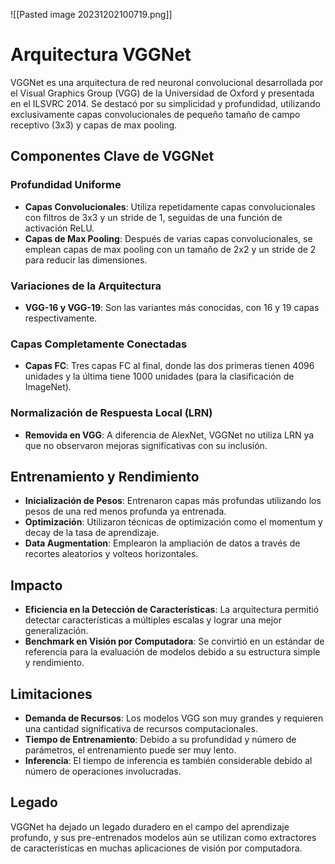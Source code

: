 ![[Pasted image 20231202100719.png]]

# Arquitectura VGGNet

VGGNet es una arquitectura de red neuronal convolucional desarrollada por el Visual Graphics Group (VGG) de la Universidad de Oxford y presentada en el ILSVRC 2014. Se destacó por su simplicidad y profundidad, utilizando exclusivamente capas convolucionales de pequeño tamaño de campo receptivo (3x3) y capas de max pooling.

## Componentes Clave de VGGNet

### Profundidad Uniforme
- **Capas Convolucionales**: Utiliza repetidamente capas convolucionales con filtros de 3x3 y un stride de 1, seguidas de una función de activación ReLU.
- **Capas de Max Pooling**: Después de varias capas convolucionales, se emplean capas de max pooling con un tamaño de 2x2 y un stride de 2 para reducir las dimensiones.

### Variaciones de la Arquitectura
- **VGG-16 y VGG-19**: Son las variantes más conocidas, con 16 y 19 capas respectivamente.
  
### Capas Completamente Conectadas
- **Capas FC**: Tres capas FC al final, donde las dos primeras tienen 4096 unidades y la última tiene 1000 unidades (para la clasificación de ImageNet).

### Normalización de Respuesta Local (LRN)
- **Removida en VGG**: A diferencia de AlexNet, VGGNet no utiliza LRN ya que no observaron mejoras significativas con su inclusión.

## Entrenamiento y Rendimiento

- **Inicialización de Pesos**: Entrenaron capas más profundas utilizando los pesos de una red menos profunda ya entrenada.
- **Optimización**: Utilizaron técnicas de optimización como el momentum y decay de la tasa de aprendizaje.
- **Data Augmentation**: Emplearon la ampliación de datos a través de recortes aleatorios y volteos horizontales.

## Impacto

- **Eficiencia en la Detección de Características**: La arquitectura permitió detectar características a múltiples escalas y lograr una mejor generalización.
- **Benchmark en Visión por Computadora**: Se convirtió en un estándar de referencia para la evaluación de modelos debido a su estructura simple y rendimiento.

## Limitaciones

- **Demanda de Recursos**: Los modelos VGG son muy grandes y requieren una cantidad significativa de recursos computacionales.
- **Tiempo de Entrenamiento**: Debido a su profundidad y número de parámetros, el entrenamiento puede ser muy lento.
- **Inferencia**: El tiempo de inferencia es también considerable debido al número de operaciones involucradas.
## Legado

VGGNet ha dejado un legado duradero en el campo del aprendizaje profundo, y sus pre-entrenados modelos aún se utilizan como extractores de características en muchas aplicaciones de visión por computadora.
